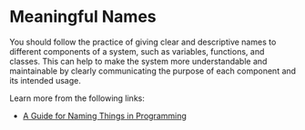 # Meaningful Names

You should follow the practice of giving clear and descriptive names to different components of a system, such as variables, functions, and classes. This can help to make the system more understandable and maintainable by clearly communicating the purpose of each component and its intended usage.

Learn more from the following links:

- [A Guide for Naming Things in Programming](https://levelup.gitconnected.com/a-guide-for-naming-things-in-programming-2dc2d74879f8)
